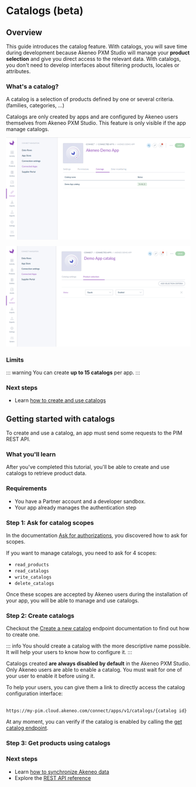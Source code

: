 # Catalogs (beta)

## Overview

This guide introduces the catalog feature. With catalogs, you will save time during development because Akeneo PXM Studio
will manage your **product selection** and give you direct access to the relevant data.
With catalogs, you don't need to develop interfaces about filtering products, locales or attributes.

### What's a catalog?

A catalog is a selection of products defined by one or several criteria. (families, categories, ...)

Catalogs are only created by apps and are configured by Akeneo users themselves from Akeneo PXM Studio. This feature is
only visible if the app manage catalogs.

![Catalogs](../img/apps/catalogs-list.png)

![Product Selection](../img/apps/catalogs-product-selection.png)

### Limits

::: warning
You can create **up to 15 catalogs** per app.
:::

### Next steps

- Learn [how to create and use catalogs](/apps/catalogs.html#getting-started-with-catalogs)
<!-- - Discover how users configure catalogs in the Akeneo PXM Studio TODO Add link -->

## Getting started with catalogs

To create and use a catalog, an app must send some requests to the PIM REST API.

### What you'll learn

After you've completed this tutorial, you'll be able to create and use catalogs to retrieve product data.

### Requirements

- You have a Partner account and a developer sandbox.
- Your app already manages the authentication step

### Step 1: Ask for catalog scopes

In the documentation [Ask for authorizations](/apps/authentication-and-authorization.html#step-2-ask-for-authorizations), 
you discovered how to ask for scopes.

If you want to manage catalogs, you need to ask for 4 scopes:
- `read_products`
- `read_catalogs`
- `write_catalogs`
- `delete_catalogs`

Once these scopes are accepted by Akeneo users during the installation of your app, you will be able to manage and use
catalogs.

### Step 2: Create catalogs

Checkout the [Create a new catalog](/api-reference.html#post_app_catalog) endpoint documentation to find out how
to create one.

::: info
You should create a catalog with the more descriptive name possible. It will help your users to know how to configure it.
:::

Catalogs created **are always disabled by default** in the Akeneo PXM Studio. Only Akeneo users are able to enable a 
catalog. You must wait for one of your user to enable it before using it.

To help your users, you can give them a link to directly access the catalog configuration interface:

``` http

https://my-pim.cloud.akeneo.com/connect/apps/v1/catalogs/{catalog id}
```

At any moment, you can verify if the catalog is enabled by calling the [get catalog endpoint](/api-reference.html#get_app_catalog).

### Step 3: Get products using catalogs

<!-- TODO -->

### Next steps
- Learn [how to synchronize Akeneo data](/getting-started/synchronize-pim-products-6x/welcome.html)
- Explore the [REST API reference](/api-reference-index.html) 
